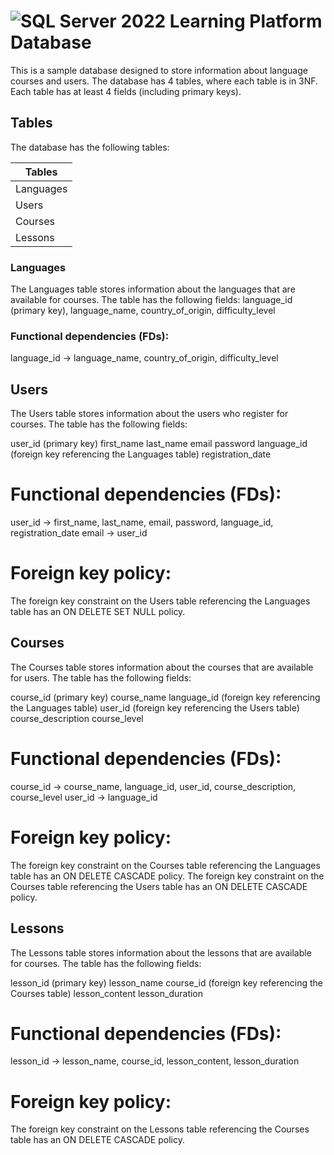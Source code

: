 # ![SQL Server 2022](https://img.icons8.com/color/48/000000/microsoft-sql-server.png) Learning Platform Database

This is a sample database designed to store information about language courses and users. The database has 4 tables, where each table is in 3NF. Each table has at least 4 fields (including primary keys).

## Tables

The database has the following tables:

Tables    |
----------|
Languages |
Users     |
Courses   |
Lessons   |

### Languages

The Languages table stores information about the languages that are available for courses. The table has the following fields:
language_id (primary key), language_name, country_of_origin, difficulty_level

### Functional dependencies (FDs):

language_id → language_name, country_of_origin, difficulty_level

## Users

The Users table stores information about the users who register for courses. The table has the following fields:

user_id (primary key)
first_name
last_name
email
password
language_id (foreign key referencing the Languages table)
registration_date

# Functional dependencies (FDs):

user_id → first_name, last_name, email, password, language_id, registration_date
email → user_id

# Foreign key policy:

The foreign key constraint on the Users table referencing the Languages table has an ON DELETE SET NULL policy.

## Courses

The Courses table stores information about the courses that are available for users. The table has the following fields:

course_id (primary key)
course_name
language_id (foreign key referencing the Languages table)
user_id (foreign key referencing the Users table)
course_description
course_level

# Functional dependencies (FDs):

course_id → course_name, language_id, user_id, course_description, course_level
user_id → language_id

# Foreign key policy:

The foreign key constraint on the Courses table referencing the Languages table has an ON DELETE CASCADE policy.
The foreign key constraint on the Courses table referencing the Users table has an ON DELETE CASCADE policy.

## Lessons

The Lessons table stores information about the lessons that are available for courses. The table has the following fields:

lesson_id (primary key)
lesson_name
course_id (foreign key referencing the Courses table)
lesson_content
lesson_duration

# Functional dependencies (FDs):

lesson_id → lesson_name, course_id, lesson_content, lesson_duration

# Foreign key policy:

The foreign key constraint on the Lessons table referencing the Courses table has an ON DELETE CASCADE policy.
